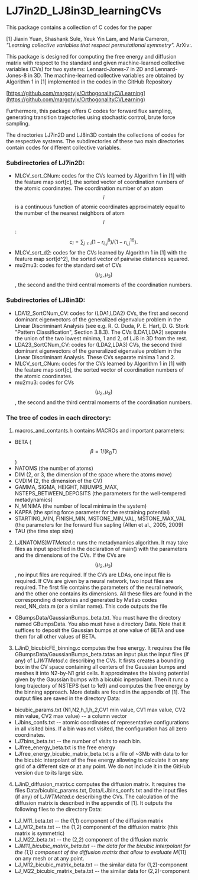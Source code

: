 # LJ7in2D_LJ8in3D_learningCVs
This package contains a collection of C codes for the paper

[1] Jiaxin Yuan, Shashank Sule, Yeuk Yin Lam, and Maria Cameron, *"Learning collective variables that respect permutational symmetry".* ArXiv:<TBA>.

This package is designed for computing the free energy and diffusion matrix with respect to the standard and given machine-learned collective variables (CVs) for two systems: Lennard-Jones-7 in 2D and Lennard-Jones-8 in 3D. The machine-learned collective variables are obtained by Algorithm 1 in [1] implemented in the codes in the GitHub Repository

[https://github.com/margotyjx/OrthogonalityCVLearning](https://github.com/margotyjx/OrthogonalityCVLearning)

Furthermore, this package offers C codes for forward flux sampling, generating transition trajectories using stochastic control, brute force sampling. 

The directories LJ7in2D and LJ8in3D contain the collections of codes for the respective systems. The subdirectories of these two main directories contain codes for different collective variables.

### Subdirectories of LJ7in2D:
- MLCV_sort_CNum: codes for the CVs learned by Algorithm 1 in [1] with the feature map sort[c], the sorted vector of coordination numbers of the atomic coordinates. The coordination number of an atom $$i$$ is a continuous function of atomic coordinates approximately equal to the number of the nearest neighbors of atom $$i$$:\
   $$c_i = \sum_{j\neq i} (1-r_{i,j}^8)/(1 - r_{i,j}^{16}).$$
- MLCV_sort_d2: codes for the CVs learned by Algorithm 1 in [1] with the feature map sort[d^2], the sorted vector of pairwise distances squared.
- mu2mu3: codes for the standard set of CVs $$(\mu_2,\mu_3)$$, the second and the third central moments of the coordination numbers.

### Subdirectories of LJ8in3D:
- LDA12_SortCNum_CV: codes for (LDA1,LDA2) CVs, the first and second dominant eigenvectors of the generalized eigenvalue problem in the Linear  Discriminant Analysis (see e.g. R. O. Duda, P. E. Hart, D. G. Stork "Pattern Classification", Section 3.8.3). The CVs (LDA1,LDA2) separate the union of the two lowest minima, 1 and 2, of LJ8 in 3D from the rest.
- LDA23_SortCNum_CV: codes for (LDA2,LDA3) CVs, the second third dominant eigenvectors of the generalized eigenvalue problem in the Linear  Discriminant Analysis. These CVs separate minima 1 and 2.
- MLCV_sort_CNum: codes for the CVs learned by Algorithm 1 in [1] with the feature map sort[c], the sorted vector of coordination numbers of the atomic coordinates. 
- mu2mu3: codes for CVs $$(\mu_2,\mu_3)$$, the second and the third central moments of the coordination numbers.

### The tree of codes in each directory:
1. macros_and_contants.h contains MACROs and important parameters:
- BETA ($$\beta = 1/(k_BT)$$)
- NATOMS (the number of atoms)
- DIM (2, or 3, the dimension of the space where the atoms move)
- CVDIM (2, the dimension of the CV)
- GAMMA, SIGMA, HEIGHT, NBUMPS_MAX, NSTEPS_BETWEEN_DEPOSITS (the parameters for the well-tempered metadynamics)
- N_MINIMA (the number of local minima in the system)
- KAPPA (the spring force parameter for the restraining potential)
- STARTING_MIN, FINISH_MIN, MSTONE_MIN_VAL, MSTONE_MAX_VAL (the parameters for the forward flux sapling (Allen et al., 2005, 2009)
- TAU (the time step size)
2. LJ[NATOMS]_WTMetad_<description of the CVs>.c runs the metadynamics algorithm. It may take files as input specified in the declaration of main() with the parameters and the dimensions of the CVs. If the CVs are $$(\mu_2,\mu_3)$$, no input files are required. If the CVs are LDAs, one input file is required. If CVs are given by a neural network, two input files are required. The first file contains the parameters of the neural network, and the other one contains its dimensions. All these files are found in the corresponding directories and generated by Matlab codes read_NN_data.m (or a similar name). This code outputs the file
  - GBumpsData/GaussianBumps_beta<BETA>.txt. You must have the directory named GBumpsData. You also must have a directory Data.
Note that it suffices to deposit the Gaussian bumps at one value of BETA and use them for all other values of BETA.
3. LJ<NATOMS>in<DIM>D_bicubicFE_binning.c computes the free energy. It requires the file GBumpsData/GaussianBumps_beta<BETA>.txtas an input plus the input files (if any) of LJ<NATOMS>_WTMetad_<description of the CVs>.c describing the CVs. It firsts creates a bounding box in the CV space containing all centers of the Gaussian bumps and meshes it into N2-by-N1 grid cells. It approximates the biasing potential given by the Gaussian bumps with a bicubic inperpolant. Then it runc a long trajectory of NSTEPS (set to 1e9) and computes the free energy by the binning approach. More details are found in the appendix of [1]. The output files are saved in the directory Data:
- bicubic_params.txt (N1,N2,h_1,h_2,CV1 min value, CV1 max value, CV2 min value, CV2 max value) -- a column vector
- LJ<NATOMS>bins_confs.txt -- atomic coordinates of representative configurations in all visited bins. If a bin was not visited, the configuration has all zero coordinates.
- LJ7bins_beta<BETA>.txt -- the number of visits to each bin.
- LJ<NATOMS>free_energy_beta<BETA>.txt is the free energy
- LJ<BETA>free_energy_bicubic_matrix_beta<BETA>.txt is a file of ~3Mb with data to for the bicubic interpolant of the free energy allowing to calculate it on any grid of a different size or at any point. We do not include it in the GitHub version due to its large size.
4. LJ<NATOMS>in<DIM>D_diffusion_matrix.c computes the diffusion matrix. It requires the files Data/bicubic_params.txt, Data/LJ<NATOMS>bins_confs.txt and the input files (if any) of LJ<NATOMS>_WTMetad_<description of the CVs>.c describing the CVs. The calculation of the diffusion matrix is described in the appendix of [1]. It outputs the following files to the directory Data:
- LJ<NATOMS>_M11_beta<BETA>.txt -- the (1,1) component of the diffusion matrix
- LJ<NATOMS>_M12_beta<BETA>.txt -- the (1,2) component  of the diffusion matrix (this matrix is symmetric)
- LJ<NATOMS>_M22_beta<BETA>.txt -- the (2,2) component of the diffusion matrix
- LJ<NATOMS>_M11_bicubic_matrix_beta<BETA>.txt -- the data for the bicubic interpolant for the (1,1) component of the diffusion matrix that allow to evaluate M_{11} on any mesh or at any point.
- LJ<NATOMS>_M12_bicubic_matrix_beta<BETA>.txt -- the similar data for (1,2)-component
- LJ<NATOMS>_M22_bicubic_matrix_beta<BETA>.txt -- the similar data for (2,2)-component

  
